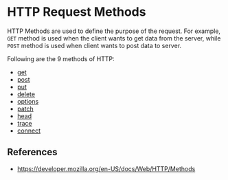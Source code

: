 # HTTP Request Methods

HTTP Methods are used to define the purpose of the request. For example, `GET` method is used when the client wants to get data from the server, while `POST` method is used when client wants to post data to server.

Following are the 9 methods of HTTP:
- [get](/http/methods/get)
- [post](/http/methods/post)
- [put](/http/methods/put)
- [delete](/http/methods/delete)
- [options](/http/methods/options)
- [patch](/http/methods/patch)
- [head](/http/methods/head)
- [trace](/http/methods/trace)
- [connect](/http/methods/connect)

## References

- https://developer.mozilla.org/en-US/docs/Web/HTTP/Methods

